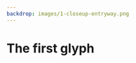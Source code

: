 ```yaml
---
backdrop: images/1-closeup-entryway.png
---
```


# The first glyph

<Item id="10"/>

<Page url="602" instructions="Consulting your guidebook, you're surprised to see an exact match: this glyph means 'jaguar'." action="Continue" condition="10" />
